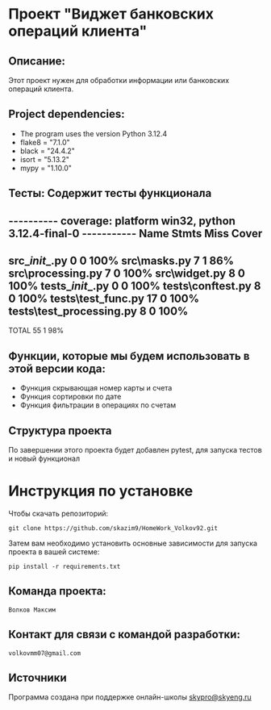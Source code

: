 # Проект "Виджет банковских операций клиента"

## Описание:

Этот проект нужен для обработки информации или банковских операций клиента.

## Project dependencies:

- The program uses the version Python 3.12.4
- flake8 = "7.1.0"
- black = "24.4.2"
- isort = "5.13.2"
- mypy = "1.10.0"

## Тесты: Содержит тесты функционала

---------- coverage: platform win32, python 3.12.4-final-0 -----------
Name                       Stmts   Miss  Cover
----------------------------------------------
src\__init__.py                0      0   100%
src\masks.py                   7      1    86%
src\processing.py              7      0   100%
src\widget.py                  8      0   100%
tests\__init__.py              0      0   100%
tests\conftest.py              8      0   100%
tests\test_func.py            17      0   100%
tests\test_processing.py       8      0   100%
----------------------------------------------
TOTAL                         55      1    98%

## Функции, которые мы будем использовать в этой версии кода:

- Функция скрывающая номер карты и счета
- Функция сортировки по дате
- Функция фильтрации в операциях по счетам

## Структура проекта

По завершении этого проекта будет добавлен pytest, для запуска тестов и новый функционал

# Инструкция по установке

Чтобы скачать репозиторий:

`git clone https://github.com/skazim9/HomeWork_Volkov92.git`

Затем вам необходимо установить основные зависимости для запуска проекта в вашей системе:

```pip install -r requirements.txt```

## Команда проекта:

`Волков Максим`

## Контакт для связи с командой разработки:

`volkovmm07@gmail.com`

## Источники

Программа создана при поддержке онлайн-школы [skypro@skyeng.ru](https://sky.pro/#giftpopup)